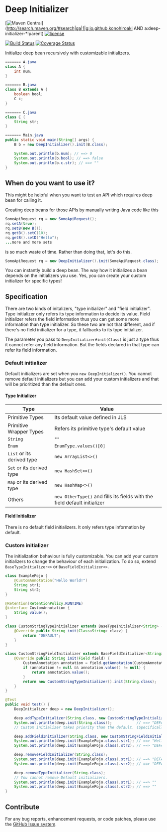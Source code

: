 # Deep Initializer
[![Maven Central](https://maven-badges.herokuapp.com/maven-central/io.github.konohiroaki/deep-initializer-core/badge.svg)](http://search.maven.org/#search|ga|1|g:io.github.konohiroaki AND a:deep-initializer-*!parent)
[![license](https://img.shields.io/github/license/mashape/apistatus.svg?maxAge=2592000)](https://opensource.org/licenses/mit-license.php)

[![Build Status](https://travis-ci.org/konohiroaki/deep-initializer.svg?branch=master)](https://travis-ci.org/konohiroaki/deep-initializer)
[![Coverage Status](https://img.shields.io/codecov/c/github/konohiroaki/deep-initializer/master.svg)](https://codecov.io/gh/konohiroaki/deep-initializer/branch/master)

Initialize deep bean recursively with customizable initializers.

```java
======= A.java
class A {
    int num;
}

======= B.java
class B extends A {
    boolean bool;
    C c;
}

======= C.java
class C {
    String str;
}

======= Main.java
public static void main(String[] args) {
    B b = new DeepInitializer().init(B.class);

    System.out.println(b.num); // ==> 0
    System.out.println(b.bool); // ==> false
    System.out.println(b.c.str); // ==> ""
}
```

## When do you want to use it?
This might be helpful when you want to test an API which requires deep bean for calling it.

Creating deep beans for those APIs by manually writing Java code like this

```java
SomeApiRequest rq = new SomeApiRequest();
rq.setA(true);
rq.setB(new B());
rq.getB().setC(10);
rq.getB().setD("Hello");
...more and more sets
```

is so much waste of time. Rather than doing that, let's do this.

```java
SomeApiRequest rq = new DeepInitializer().init(SomeApiRequest.class);
```

You can instantly build a deep bean. The way how it initializes a bean depends on the initializers you use. Yes, you can create your custom initializer for specific types!

## Specification

There are two kinds of initalizers, "type initializer" and "field initializer". Type initializer only refers its type information to decide its value. Field initializer refers the field information thus you can get some more information than type initializer. So these two are not that different, and if there's no field initializer for a type, it fallbacks to its type initializer.

The parameter you pass to `DeepInitializer#init(Class)` is just a type thus it cannot refer any field information. But the fields declared in that type can refer its field information.

### Default initializer

Default initializers are set when you `new DeepInitializer()`. You cannot remove default initializers but you can add your custom initializers and that will be prioritized than the default ones.

#### Type Initializer
| Type | Value |
|---|---|
| Primitive Types | Its default value defined in JLS |
| Primitive Wrapper Types | Refers its primitive type's default value |
| `String` | `""` |
| `Enum`| `EnumType.values()[0]`|
| `List` or its derived type | `new ArrayList<>()` |
| `Set` or its derived type | `new HashSet<>()` |
| `Map` or its derived type | `new HashMap<>()` |
| Others | `new OtherType()` and fills its fields with the field default initializer |

#### Field Initializer

There is no default field initializers. It only refers type information by default.

### Custom initializer

The initialization behaviour is fully customizable. You can add your custom initializers to change the behaviour of each initialization. To do so, extend `BaseTypeInitializer<>` or `BaseFieldInitializer<>`.

```java
class ExamplePojo {
    @CustomAnnotation("Hello World!")
    String str1;
    String str2;
}

@Retention(RetentionPolicy.RUNTIME)
@interface CustomAnnotation {
    String value();
}

class CustomStringTypeInitializer extends BaseTypeInitializer<String> {
    @Override public String init(Class<String> clazz) {
        return "DEFAULT";
    }
}

class CustomStringFieldInitializer extends BaseFieldInitializer<String> {
    @Override public String init(Field field) {
        CustomAnnotation annotation = field.getAnnotation(CustomAnnotation.class);
        if (annotation != null && annotation.value() != null) {
            return annotation.value();
        }
        return new CustomStringTypeInitializer().init(String.class);
    }
}

@Test
public void test() {
    DeepInitializer deep = new DeepInitializer();

    deep.addTypeInitializer(String.class, new CustomStringTypeInitializer());
    System.out.println(deep.init(String.class));           // ==> "DEFAULT"
    // Custom initializer takes priority than the default. (Specifically, later added has higher priority)

    deep.addFieldInitializer(String.class, new CustomStringFieldInitializer());
    System.out.println(deep.init(ExamplePojo.class).str1); // ==> "Hello World!"
    System.out.println(deep.init(ExamplePojo.class).str2); // ==> "DEFAULT"

    deep.removeFieldInitializer(String.class);
    System.out.println(deep.init(ExamplePojo.class).str1); // ==> "DEFAULT"
    System.out.println(deep.init(ExamplePojo.class).str2); // ==> "DEFAULT"

    deep.removeTypeInitializer(String.class);
    // You cannot remove Default initializers.
    System.out.println(deep.init(ExamplePojo.class).str1); // ==> ""
    System.out.println(deep.init(ExamplePojo.class).str2); // ==> ""
}
```

## Contribute
For any bug reports, enhancement requests, or code patches, please use the [GitHub Issue system](https://github.com/konohiroaki/deep-initializer/issues).